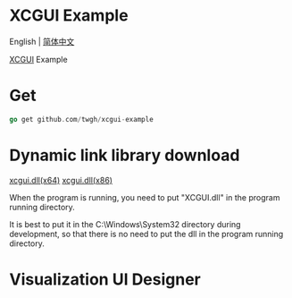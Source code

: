 # XCGUI Example

English | [简体中文](./README.md)

[XCGUI](https://github.com/twgh/xcgui) Example

# Get

```go
go get github.com/twgh/xcgui-example
```

# Dynamic link library download

[xcgui.dll(x64)](https://github.com/twgh/xcgui-example/blob/main/help/x64/XCGUI.dll)        [xcgui.dll(x86)](https://github.com/twgh/xcgui-example/blob/main/help/x86/XCGUI.dll)

When the program is running, you need to put "XCGUI.dll" in the program running directory.

It is best to put it in the C:\Windows\System32 directory during development, so that there is no need to put the dll in the program running directory.

# Visualization UI Designer

